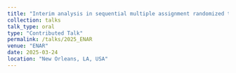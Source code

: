 ```yaml
---
title: "Interim analysis in sequential multiple assignment randomized trials for survival outcomes"
collection: talks
talk_type: oral
type: "Contributed Talk"
permalink: /talks/2025_ENAR
venue: "ENAR"
date: 2025-03-24
location: "New Orleans, LA, USA"
---
```


<!-- [Slides](http://tlwangzi123.github.io/files/ENAR_Presentation.pdf). -->
